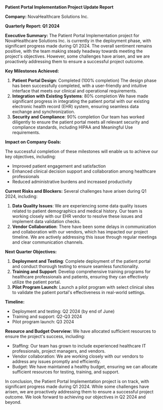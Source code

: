 **Patient Portal Implementation Project Update Report**

**Company:** NovaHealthcare Solutions Inc.

**Quarterly Report: Q1 2024**

**Executive Summary:**
The Patient Portal Implementation project for NovaHealthcare Solutions Inc. is currently in the deployment phase, with significant progress made during Q1 2024. The overall sentiment remains positive, with the team making steady headway towards meeting the project's objectives. However, some challenges have arisen, and we are proactively addressing them to ensure a successful project outcome.

**Key Milestones Achieved:**

1. **Patient Portal Design**: Completed (100% completion)
The design phase has been successfully completed, with a user-friendly and intuitive interface that meets our clinical and operational requirements.
2. **Integration with Existing Systems**: 80% completion
We have made significant progress in integrating the patient portal with our existing electronic health record (EHR) system, ensuring seamless data exchange and synchronization.
3. **Security and Compliance**: 90% completion
Our team has worked diligently to ensure the patient portal meets all relevant security and compliance standards, including HIPAA and Meaningful Use requirements.

**Impact on Company Goals:**

The successful completion of these milestones will enable us to achieve our key objectives, including:

* Improved patient engagement and satisfaction
* Enhanced clinical decision support and collaboration among healthcare professionals
* Reduced administrative burdens and increased productivity

**Current Risks and Blockers:**
Several challenges have arisen during Q1 2024, including:

1. **Data Quality Issues**: We are experiencing some data quality issues related to patient demographics and medical history. Our team is working closely with our EHR vendor to resolve these issues and implement data validation checks.
2. **Vendor Collaboration**: There have been some delays in communication and collaboration with our vendors, which has impacted our project timeline. We are actively addressing this issue through regular meetings and clear communication channels.

**Next Quarter Objectives:**

1. **Deployment and Testing**: Complete deployment of the patient portal and conduct thorough testing to ensure seamless functionality.
2. **Training and Support**: Develop comprehensive training programs for healthcare professionals and patients, ensuring they can effectively utilize the patient portal.
3. **Pilot Program Launch**: Launch a pilot program with select clinical sites to validate the patient portal's effectiveness in real-world settings.

**Timeline:**

* Deployment and testing: Q2 2024 (by end of June)
* Training and support: Q2-Q3 2024
* Pilot program launch: Q3 2024

**Resource and Budget Overview:**
We have allocated sufficient resources to ensure the project's success, including:

* Staffing: Our team has grown to include experienced healthcare IT professionals, project managers, and vendors.
* Vendor collaboration: We are working closely with our vendors to address any issues promptly and efficiently.
* Budget: We have maintained a healthy budget, ensuring we can allocate sufficient resources for testing, training, and support.

In conclusion, the Patient Portal Implementation project is on track, with significant progress made during Q1 2024. While some challenges have arisen, we are proactively addressing them to ensure a successful project outcome. We look forward to achieving our objectives in Q2 2024 and beyond.